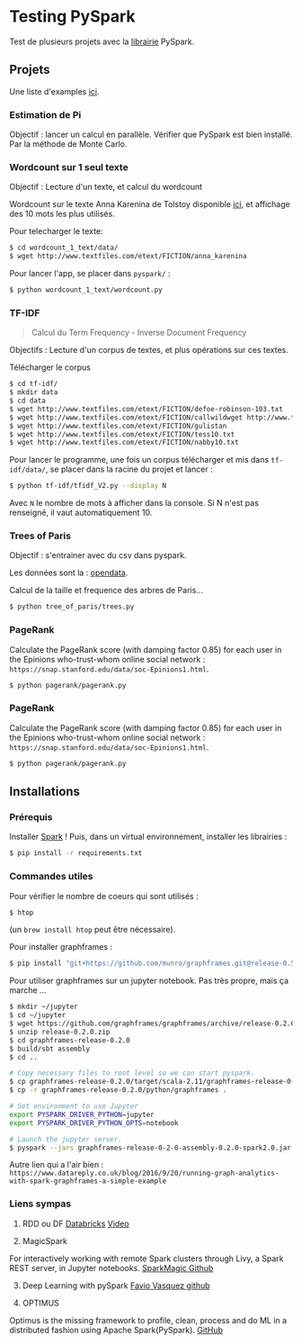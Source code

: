 # Testing PySpark

Test de plusieurs projets avec la 
[librairie](https://spark.apache.org/docs/latest/index.html) 
PySpark.


## Projets

Une liste d'examples [ici](https://github.com/apache/spark/tree/master/examples/src/main/python).

### Estimation de Pi

Objectif : lancer un calcul en parallèle. Vérifier que PySpark est bien installé.
Par la méthode de Monte Carlo.

### Wordcount sur 1 seul texte

Objectif : Lecture d'un texte, et calcul du wordcount

Wordcount sur le texte Anna Karenina de Tolstoy disponible 
[ici](http://www.textfiles.com/etext/FICTION/anna_karenina), et affichage des 10 mots les plus utilisés.

Pour telecharger le texte:
```bash
$ cd wordcount_1_text/data/
$ wget http://www.textfiles.com/etext/FICTION/anna_karenina
```

Pour lancer l'app, se placer dans `pyspark/` :
```bash
$ python wordcount_1_text/wordcount.py
```

### TF-IDF

> Calcul du Term Frequency - Inverse Document Frequency

Objectifs : Lecture d'un corpus de textes, et plus opérations sur ces textes.

Télécharger le corpus
```bash
$ cd tf-idf/
$ mkdir data
$ cd data
$ wget http://www.textfiles.com/etext/FICTION/defoe-robinson-103.txt
$ wget http://www.textfiles.com/etext/FICTION/callwildwget http://www.textfiles.com/etext/FICTION/dracula
$ wget http://www.textfiles.com/etext/FICTION/gulistan
$ wget http://www.textfiles.com/etext/FICTION/tess10.txt
$ wget http://www.textfiles.com/etext/FICTION/nabby10.txt
```

Pour lancer le programme, une fois un corpus télécharger et mis dans `tf-idf/data/`, 
se placer dans la racine du projet et lancer :
```bash
$ python tf-idf/tfidf_V2.py --display N
```
Avec `N` le nombre de mots à afficher dans la console.
Si N n'est pas renseigné, il vaut automatiquement 10.

### Trees of Paris

Objectif : s'entrainer avec du csv dans pyspark.

Les données sont la : [opendata](https://opendata.paris.fr/explore/dataset/les-arbres/table/). 

Calcul de la taille et frequence des arbres de Paris...

```bash
$ python tree_of_paris/trees.py
```

### PageRank

Calculate the PageRank score (with damping factor 0.85) for each user in the 
Epinions who-trust-whom online social network : 
`https://snap.stanford.edu/data/soc-Epinions1.html`.

```bash
$ python pagerank/pagerank.py
```

### PageRank

Calculate the PageRank score (with damping factor 0.85) for each user in the 
Epinions who-trust-whom online social network : 
`https://snap.stanford.edu/data/soc-Epinions1.html`.

```bash
$ python pagerank/pagerank.py
```

## Installations
### Prérequis

Installer [Spark](https://spark.apache.org/docs/latest/) !
Puis, dans un virtual environnement, installer les librairies :

```bash
$ pip install -r requirements.txt
```

### Commandes utiles

Pour vérifier le nombre de coeurs qui sont utilisés : 
````bash
$ htop
````
(un `brew install htop` peut être nécessaire).

Pour installer graphframes :
````bash
$ pip install "git+https://github.com/munro/graphframes.git@release-0.5.0#egg=graphframes&subdirectory=python"
````

Pour utiliser graphframes sur un jupyter notebook. Pas très propre, mais ça marche ...
```bash
$ mkdir ~/jupyter
$ cd ~/jupyter
$ wget https://github.com/graphframes/graphframes/archive/release-0.2.0.zip
$ unzip release-0.2.0.zip
$ cd graphframes-release-0.2.0
$ build/sbt assembly
$ cd ..

# Copy necessary files to root level so we can start pyspark. 
$ cp graphframes-release-0.2.0/target/scala-2.11/graphframes-release-0-2-0-assembly-0.2.0-spark2.0.jar .
$ cp -r graphframes-release-0.2.0/python/graphframes .

# Set environment to use Jupyter
export PYSPARK_DRIVER_PYTHON=jupyter
export PYSPARK_DRIVER_PYTHON_OPTS=notebook

# Launch the jupyter server.
$ pyspark --jars graphframes-release-0-2-0-assembly-0.2.0-spark2.0.jar
```

Autre lien qui a l'air bien : `https://www.datareply.co.uk/blog/2016/9/20/running-graph-analytics-with-spark-graphframes-a-simple-example`

### Liens sympas

1. RDD ou DF
[Databricks](https://databricks.com/blog/2016/07/14/a-tale-of-three-apache-spark-apis-rdds-dataframes-and-datasets.html)
[Video](https://databricks.com/session/a-tale-of-three-apache-spark-apis-rdds-dataframes-and-datasets)

2. MagicSpark

For interactively working with remote Spark clusters through Livy, 
a Spark REST server, in Jupyter notebooks.
[SparkMagic Github](https://github.com/jupyter-incubator/sparkmagic)

3. Deep Learning with pySpark
[Favio Vasquez github](https://github.com/FavioVazquez/deep-learning-pyspark)

4. OPTIMUS

Optimus is the missing framework to profile, clean, process and do ML in a distributed fashion using Apache Spark(PySpark).
[GitHub](https://github.com/ironmussa/Optimus)
